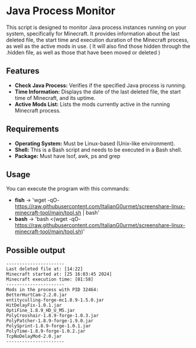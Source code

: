 # Java Process Monitor

This script is designed to monitor Java process instances running on your system, specifically for Minecraft. It provides information about the last deleted file, the start time and execution duration of the Minecraft process, as well as the active mods in use. ( It will also find those hidden through the .hidden file, as well as those that have been moved or deleted )

## Features

- **Check Java Process:** Verifies if the specified Java process is running.
- **Time Information:** Displays the date of the last deleted file, the start time of Minecraft, and its uptime.
- **Active Mods List:** Lists the mods currently active in the running Minecraft process.

## Requirements

- **Operating System:** Must be Linux-based (Unix-like environment).
- **Shell:** This is a Bash script and needs to be executed in a Bash shell.
- **Package:** Must have lsof, awk, ps and grep

## Usage

You can execute the program with this commands:
- **fish** -> 'wget -qO- https://raw.githubusercontent.com/ItalianG0urmet/screenshare-linux-minecraft-tool/main/tool.sh | bash'
- **bash** -> 'bash <(wget -qO- https://raw.githubusercontent.com/ItalianG0urmet/screenshare-linux-minecraft-tool/main/tool.sh)'

## Possible output

```
----------------------
Last deleted file at: [14:22]
Minecraft started at: [25 16:03:45 2024]
Minecraft execution time: [01:58]
----------------------
Mods in the process with PID 32464:
BetterHurtCam-2.2.0.jar
entityculling-forge-mc1.8.9-1.5.0.jar
HitDelayFix-1.0.1.jar
OptiFine_1.8.9_HD_U_M5.jar
PolyCrosshair-1.8.9-forge-1.0.3.jar
PolyPatcher-1.8.9-forge-1.9.0.jar
PolySprint-1.8.9-forge-1.0.1.jar
PolyTime-1.8.9-forge-1.0.2.jar
TcpNoDelayMod-2.0.jar
----------------------
```


